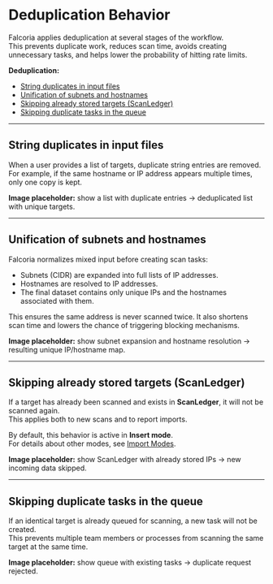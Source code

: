 # Deduplication Behavior

Falcoria applies deduplication at several stages of the workflow.  
This prevents duplicate work, reduces scan time, avoids creating unnecessary tasks, and helps lower the probability of hitting rate limits.

**Deduplication:**  

- [String duplicates in input files](#string-duplicates-in-input-files)  
- [Unification of subnets and hostnames](#unification-of-subnets-and-hostnames)  
- [Skipping already stored targets (ScanLedger)](#skipping-already-stored-targets-scanledger)  
- [Skipping duplicate tasks in the queue](#skipping-duplicate-tasks-in-the-queue)

---

## String duplicates in input files

When a user provides a list of targets, duplicate string entries are removed.  
For example, if the same hostname or IP address appears multiple times, only one copy is kept.  

**Image placeholder:** show a list with duplicate entries → deduplicated list with unique targets.  

---

## Unification of subnets and hostnames

Falcoria normalizes mixed input before creating scan tasks:  

- Subnets (CIDR) are expanded into full lists of IP addresses.  
- Hostnames are resolved to IP addresses.  
- The final dataset contains only unique IPs and the hostnames associated with them.  

This ensures the same address is never scanned twice. It also shortens scan time and lowers the chance of triggering blocking mechanisms.  

**Image placeholder:** show subnet expansion and hostname resolution → resulting unique IP/hostname map.  

---

## Skipping already stored targets (ScanLedger)

If a target has already been scanned and exists in **ScanLedger**, it will not be scanned again.  
This applies both to new scans and to report imports.  

By default, this behavior is active in **Insert mode**.  
For details about other modes, see [Import Modes](../import-modes/index.md).  

**Image placeholder:** show ScanLedger with already stored IPs → new incoming data skipped.  

---

## Skipping duplicate tasks in the queue

If an identical target is already queued for scanning, a new task will not be created.  
This prevents multiple team members or processes from scanning the same target at the same time.  

**Image placeholder:** show queue with existing tasks → duplicate request rejected.  
